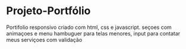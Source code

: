 # Projeto-Portfólio
Portifolio responsivo criado com html, css e javascript. seçoes com animaçoes e menu hambuguer para telas menores, input para contatar meus serviçoes com validação
